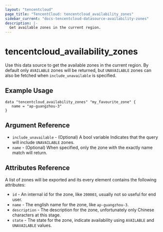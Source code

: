 ```yaml
---
layout: "tencentcloud"
page_title: "TencentCloud: tencentcloud_availability_zones"
sidebar_current: "docs-tencentcloud-datasource-availability-zones"
description: |-
  Get available zones in the current region.
---
```


# tencentcloud_availability_zones

Use this data source to get the available zones in the current region. 
By default only `AVAILABLE` zones will be returned, but `UNAVAILABLE` zones 
can also be fetched when `include_unavailable` is specified. 

## Example Usage

```hcl
data "tencentcloud_availability_zones" "my_favourite_zone" {
   name = "ap-guangzhou-3"
}
```

## Argument Reference

 * `include_unavailable` - (Optional) A bool variable Indicates that the query will include `UNAVAILABLE` zones.
 * `name` - (Optional) When specified, only the zone with the exactly name match will return.

## Attributes Reference

A list of zones will be exported and its every element contains the following attributes:

 * `id` - An internal id for the zone, like `200003`, usually not so useful for end user.
 * `name` - The english name for the zone, like `ap-guangzhou-3`.
 * `description` - The description for the zone, unfortunately only Chinese characters at this stage.
 * `state` - The state for the zone, indicate availability using `AVAILABLE` and `UNAVAILABLE` values.
